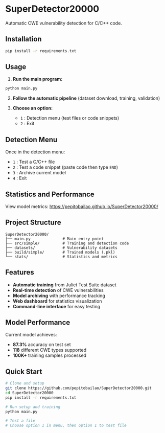 # SuperDetector20000

Automatic CWE vulnerability detection for C/C++ code.

## Installation

```bash
pip install -r requirements.txt
```

## Usage

1. **Run the main program:**
```bash
python main.py
```

2. **Follow the automatic pipeline** (dataset download, training, validation)

3. **Choose an option:**
   - `1` : Detection menu (test files or code snippets)
   - `2` : Exit

## Detection Menu

Once in the detection menu:
- `1` : Test a C/C++ file
- `2` : Test a code snippet (paste code then type `END`)
- `3` : Archive current model
- `4` : Exit

## Statistics and Performance

View model metrics: https://pepitobailao.github.io/SuperDetector20000/

## Project Structure

```
SuperDetector20000/
├── main.py              # Main entry point
├── src/simple/          # Training and detection code
├── datasets/            # Vulnerability datasets
├── build/simple/        # Trained models (.pkl)
└── stats/               # Statistics and metrics
```

## Features

- **Automatic training** from Juliet Test Suite dataset
- **Real-time detection** of CWE vulnerabilities
- **Model archiving** with performance tracking
- **Web dashboard** for statistics visualization
- **Command-line interface** for easy testing

## Model Performance

Current model achieves:
- **87.3%** accuracy on test set
- **118** different CWE types supported
- **100K+** training samples processed

## Quick Start

```bash
# Clone and setup
git clone https://github.com/pepitobailao/SuperDetector20000.git
cd SuperDetector20000
pip install -r requirements.txt

# Run setup and training
python main.py

# Test a file
# Choose option 1 in menu, then option 1 to test file
```